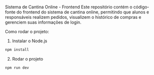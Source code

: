 Sistema de Cantina Online - Frontend
Este repositório contém o código-fonte do frontend do sistema de cantina online, permitindo que alunos e responsáveis realizem pedidos, visualizem o histórico de compras e gerenciem suas informações de login.

Como rodar o projeto:
1. Instalar o Node.js

```bash
npm install
```

2. Rodar o projeto
```bash
npm run dev
```